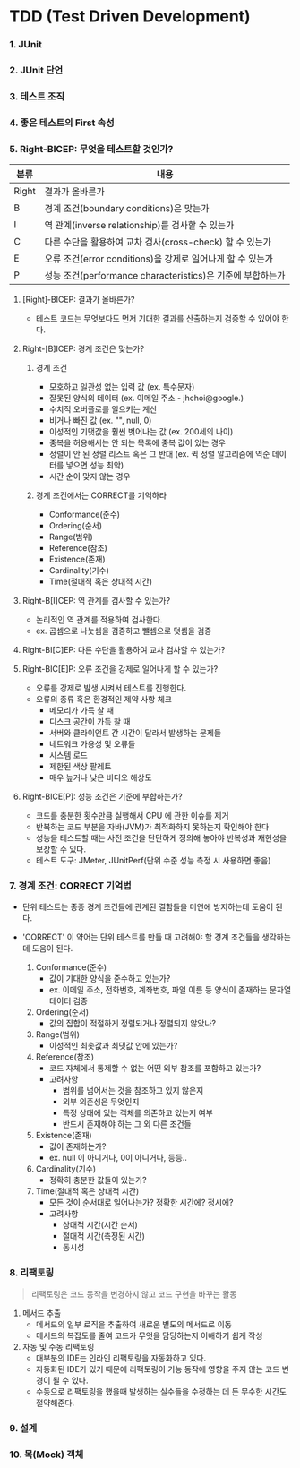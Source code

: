 # TDD (Test Driven Development)
### 1. JUnit
### 2. JUnit 단언
### 3. 테스트 조직
### 4. 좋은 테스트의 First 속성
### 5. Right-BICEP: 무엇을 테스트할 것인가?
|분류|내용|
|------|---|
|Right|결과가 올바른가|
|B|경계 조건(boundary conditions)은 맞는가|
|I|역 관계(inverse relationship)를 검사할 수 있는가|
|C|다른 수단을 활용하여 교차 검사(cross-check) 할 수 있는가|
|E|오류 조건(error  conditions)을 강제로 일어나게 할 수 있는가|
|P|성능 조건(performance characteristics)은 기준에 부합하는가|

1. [Right]-BICEP: 결과가 올바른가?
   - 테스트 코드는 무엇보다도 먼저 기대한 결과를 산출하는지 검증할 수 있어야 한다.


2. Right-[B]ICEP: 경계 조건은 맞는가?
   1) 경계 조건
      - 모호하고 일관성 없는 입력 값 (ex. 특수문자)
      - 잘못된 양식의 데이터 (ex. 이메일 주소 - jhchoi@google.)
      - 수치적 오버플로를 일으키는 계산
      - 비거나 빠진 값 (ex. "", null, 0)
      - 이성적인 기댓값을 훨씬 벗어나는 값 (ex. 200세의 나이)
      - 중복을 허용해서는 안 되는 목록에 중복 값이 있는 경우
      - 정렬이 안 된 정렬 리스트 혹은 그 반대 (ex. 퀵 정렬 알고리즘에 역순 데이터를 넣으면 성능 최악)
      - 시간 순이 맞지 않는 경우

   2) 경계 조건에서는 CORRECT를 기억하라
      - Conformance(준수)
      - Ordering(순서)
      - Range(범위)
      - Reference(참조)
      - Existence(존재)
      - Cardinality(기수)
      - Time(절대적 혹은 상대적 시간)
      
      
3. Right-B[I]CEP: 역 관계를 검사할 수 있는가?
   - 논리적인 역 관계를 적용하여 검사한다.
   - ex. 곱셈으로 나눗셈을 검증하고 뺄셈으로 덧셈을 검증
    
4. Right-BI[C]EP: 다른 수단을 활용하여 교차 검사할 수 있는가?
  
5. Right-BIC[E]P: 오류 조건을 강제로 일어나게 할 수 있는가?
   - 오류를 강제로 발생 시켜서 테스트를 진행한다.
   - 오류의 종류 혹은 환경적인 제약 사항 체크
      - 메모리가 가득 찰 때
      - 디스크 공간이 가득 찰 때
      - 서버와 클라이언트 간 시간이 달라서 발생하는 문제들
      - 네트워크 가용성 및 오류들
      - 시스템 로드
      - 제한된 색상 팔레트
      - 매우 높거나 낮은 비디오 해상도 

6. Right-BICE[P]: 성능 조건은 기준에 부합하는가?
   - 코드를 충분한 횟수만큼 실행해서 CPU 에 관한 이슈를 제거
   - 반복하는 코드 부분을 자바(JVM)가 최적화하지 못하는지 확인해야 한다
   - 성능을 테스트할 때는 사전 조건을 단단하게 정의해 놓아야 반복성과 재현성을 보장할 수 있다.
   - 테스트 도구: JMeter, JUnitPerf(단위 수준 성능 측정 시 사용하면 좋음)

### 7. 경계 조건: CORRECT 기억법
- 단위 테스트는 종종 경계 조건들에 관계된 결함들을 미연에 방지하는데 도움이 된다.
- 'CORRECT' 이 약어는 단위 테스트를 만들 때 고려해야 할 경계 조건들을 생각하는데 도움이 된다.

   1. Conformance(준수)
      - 값이 기대한 양식을 준수하고 있는가?
      - ex. 이메일 주소, 전화번호, 계좌번호, 파일 이름 등 양식이 존재하는 문자열 데이터 검증
   2. Ordering(순서)
      - 값의 집합이 적절하게 정렬되거나 정렬되지 않았나?
   3. Range(범위)
      - 이성적인 최솟값과 최댓값 안에 있는가?
   4. Reference(참조)
      - 코드 자체에서 통제할 수 없는 어떤 외부 참조를 포함하고 있는가?
      - 고려사항
         - 범위를 넘어서는 것을 참조하고 있지 않은지
         - 외부 의존성은 무엇인지
         - 특정 상태에 있는 객체를 의존하고 있는지 여부
         - 반드시 존재해야 하는 그 외 다른 조건들
   5. Existence(존재)
      - 값이 존재하는가?  
      - ex. null 이 아니거나, 0이 아니거나, 등등..
   6. Cardinality(기수)
      - 정확히 충분한 값들이 있는가?
   7. Time(절대적 혹은 상대적 시간)
      - 모든 것이 순서대로 일어나는가? 정확한 시간에? 정시에?
      - 고려사항
         - 상대적 시간(시간 순서)
         - 절대적 시간(측정된 시간)
         - 동시성 
         
### 8. 리팩토링
> 리팩토링은 코드 동작을 변경하지 않고 코드 구현을 바꾸는 활동

1. 메서드 추출
   - 메서드의 일부 로직을 추출하여 새로운 별도의 메서드로 이동
   - 메서드의 복잡도를 줄여 코드가 무엇을 담당하는지 이해하기 쉽게 작성
2. 자동 및 수동 리팩토링
   - 대부분의 IDE는 인라인 리팩토링을 자동화하고 있다.
   - 자동화된 IDE가 있기 때문에 리팩토링이 기능 동작에 영향을 주지 않는 코드 변경이 될 수 있다.
   - 수동으로 리팩토링을 했을때 발생하는 실수들을 수정하는 데 든 무수한 시간도 절약해준다.
   
### 9. 설계

### 10. 목(Mock) 객체

